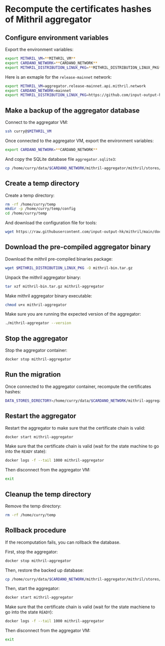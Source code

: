 # Recompute the certificates hashes of Mithril aggregator

## Configure environment variables
Export the environment variables: 
```bash
export MITHRIL_VM=**MITHRIL_VM**
export CARDANO_NETWORK=**CARDANO_NETWORK**
export MITHRIL_DISTRIBUTION_LINUX_PKG=**MITHRIL_DISTRIBUTION_LINUX_PKG**
```

Here is an exmaple for the `release-mainnet` network:
```bash
export MITHRIL_VM=aggregator.release-mainnet.api.mithril.network
export CARDANO_NETWORK=mainnet
export MITHRIL_DISTRIBUTION_LINUX_PKG=https://github.com/input-output-hk/mithril/releases/download/2342.0/mithril-2342.0-linux-x64.tar.gz
```

## Make a backup of the aggregator database

Connect to the aggregator VM:
```bash
ssh curry@$MITHRIL_VM
```

Once connected to the aggregator VM, export the environment variables:
```bash
export CARDANO_NETWORK=**CARDANO_NETWORK**
```

And copy the SQLite database file `aggregator.sqlite3`:
```bash
cp /home/curry/data/$CARDANO_NETWORK/mithril-aggregator/mithril/stores/aggregator.sqlite3 /home/curry/data/$CARDANO_NETWORK/mithril-aggregator/mithril/stores/aggregator.sqlite3.bak.$(date +%Y-%m-%d)
```

## Create a temp directory

Create a temp directory:
```bash
rm -rf /home/curry/temp
mkdir -p /home/curry/temp/config
cd /home/curry/temp
```

And download the configuration file for tools:
```bash
wget https://raw.githubusercontent.com/input-output-hk/mithril/main/docs/runbook/recompute-certificates-hash/config/tools.json -O /home/curry/temp/config/tools.json
```

## Download the pre-compiled aggregator binary

Download the mithril pre-compiled binaries package:
```bash
wget $MITHRIL_DISTRIBUTION_LINUX_PKG -O mithril-bin.tar.gz
```

Unpack the mithril aggregator binary:
```bash
tar xzf mithril-bin.tar.gz mithril-aggregator
```

Make mithril aggregator binary executable:
```bash
chmod u+x mithril-aggregator
```

Make sure you are running the expected version of the aggregator:
```bash
./mithril-aggregator --version
```

## Stop the aggregator

Stop the aggregator container:
```bash
docker stop mithril-aggregator
```

## Run the migration

Once connected to the aggregator container, recompute the certificates hashes:
```bash
DATA_STORES_DIRECTORY=/home/curry/data/$CARDANO_NETWORK/mithril-aggregator/mithril/stores/ ./mithril-aggregator --run-mode tools -vvv tools recompute-certificates-hash
```

## Restart the aggregator

Restart the aggregator to make sure that the certificate chain is valid:
```bash
docker start mithril-aggregator
```

Make sure that the certificate chain is valid (wait for the state machine to go into the `READY` state):
```bash
docker logs -f --tail 1000 mithril-aggregator
```

Then disconnect from the aggregator VM:
```bash
exit
```

## Cleanup the temp directory

Remove the temp directory:
```bash
rm -rf /home/curry/temp
```

## Rollback procedure

If the recomputation fails, you can rollback the database.

First, stop the aggregator:
```bash
docker stop mithril-aggregator
```

Then, restore the backed up database:
```bash
cp /home/curry/data/$CARDANO_NETWORK/mithril-aggregator/mithril/stores/aggregator.sqlite3.bak.$(date +%Y-%m-%d) /home/curry/data/$CARDANO_NETWORK/mithril-aggregator/mithril/stores/aggregator.sqlite3
```

Then, start the aggregator:
```bash
docker start mithril-aggregator
```

Make sure that the certificate chain is valid (wait for the state machiene to go into the state `READY`):
```bash
docker logs -f --tail 1000 mithril-aggregator
```

Then disconnect from the aggregator VM:
```bash
exit
```
